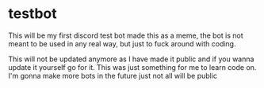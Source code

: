 # testbot
This will be my first discord test bot made this as a meme, the bot is not meant to be used in any real way, but just to fuck around with coding.

This will not be updated anymore as I have made it public and if you wanna update it yourself go for it. This was just something for me to learn code on. I'm gonna make more bots in the future just not all will be public
